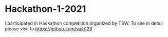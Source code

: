 # Hackathon-1-2021
I participated in Hackathon competition organized by TSW. To see in detail please visit to https://github.com/vaib123
